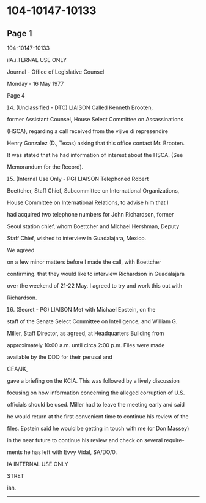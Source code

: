 # 104-10147-10133

## Page 1

104-10147-10133

ilA.i.TERNAL USE ONLY

Journal - Office of Legislative Counsel

Monday - 16 May 1977

Page 4

14. (Unclassified - DTC) LIAISON Called Kenneth Brooten,

former Assistant Counsel, House Select Committee on Assassinations

(HSCA), regarding a call received from the vijive di represendire

Henry Gonzalez (D., Texas) asking that this office contact Mr. Brooten.

It was stated that he had information of interest about the HSCA. (See

Memorandum for the Record).

15. (Internal Use Only - PG) LIAISON Telephoned Robert

Boettcher, Staff Chief, Subcommittee on International Organizations,

House Committee on International Relations, to advise him that I

had acquired two telephone numbers for John Richardson, former

Seoul station chief, whom Boettcher and Michael Hershman, Deputy

Staff Chief, wished to interview in Guadalajara, Mexico.

We agreed

on a few minor matters before I made the call, with Boettcher

confirming. that they would like to interview Richardson in Guadalajara

over the weekend of 21-22 May. I agreed to try and work this out with

Richardson.

16. (Secret - PG) LIAISON Met with Michael Epstein, on the

staff of the Senate Select Committee on Intelligence, and William G.

Miller, Staff Director, as agreed, at Headquarters Building from

approximately 10:00 a.m. until circa 2:00 p.m. Files were made

available by the DDO for their perusal and

CEA/JK,

gave a briefing on the KCIA. This was followed by a lively discussion

focusing on how information concerning the alleged corruption of U.S.

officials should be used. Miller had to leave the meeting early and said

he would return at the first convenient time to continue his review of the

files. Epstein said he would be getting in touch with me (or Don Massey)

in the near future to continue his review and check on several require-

ments he has left with Evvy Vidal, SA/DO/0.

IA INTERNAL USE ONLY

STRET

ian.

---

